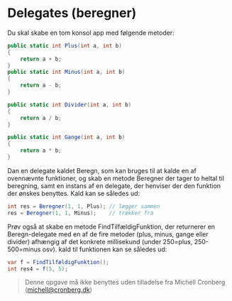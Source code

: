 ﻿# Delegates (beregner)

Du skal skabe en tom konsol app med følgende metoder:

```csharp
public static int Plus(int a, int b)
{
    return a + b;
}
public static int Minus(int a, int b)
{
    return a - b;
}

public static int Divider(int a, int b)
{
    return a / b;
}

public static int Gange(int a, int b)
{
    return a * b;
}
```

Dan en delegate kaldet Beregn, som kan bruges til at kalde en af ovennævnte 
funktioner, og skab en metode Beregner der tager to heltal 
til beregning, samt en instans af en delegate, der henviser 
der den funktion der ønskes benyttes. Kald kan se således ud:

```csharp
int res = Beregner(1, 1, Plus);	// lægger sammen
res = Beregner(1, 1, Minus);	// trækker fra
```

Prøv også at skabe en metode FindTilfældigFunktion, der returnerer
en Beregn-delegate med en af de fire metoder (plus, minus, gange eller divider)
afhængig af det konkrete millisekund (under 250=plus, 250-500=minus osv). kald
til funktionen kan se således ud:

```csharp
var f = FindTilfældigFunktion();
int res4 = f(5, 5);
```
<!-- footerstart -->
> Denne opgave må ikke benyttes uden tilladelse fra Michell Cronberg (michell@cronberg.dk)
<!-- footerslut -->
